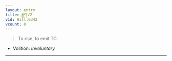 ```yaml
---
layout: entry
title: རྒྱག་√2
vid: Hill:0342
vcount: 0
---
```

> To rise, to emit TC\.

* Volition: _Involuntary_

---

